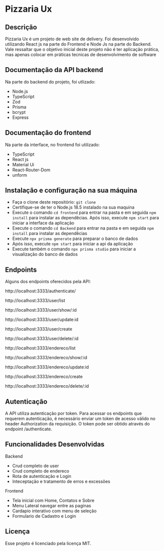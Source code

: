 # Pizzaria Ux

## Descrição 

Pizzaria Ux é um projeto de web site de delivery. Foi desenvolvido
utilizando React js na parte do Frontend e Node Js na parte do
Backend. Vale ressaltar que o objetivo inicial deste projeto não é ter 
aplicação prática, mas apenas colocar em práticas tecnicas de desenvolvimento
de software

## Documentação da API backend

Na parte do backend do projeto, foi utlizado:

- Node.js
- TypeScript
- Zod
- Prisma
- bcrypt
- Express

## Documentação do frontend
Na parte da interface, no frontend foi utilizado:

- TypeScript
- React js
- Material Ui
- React-Router-Dom
- unform

## Instalação e configuração na sua máquina

- Faça o clone deste repositório: `git clone`
- Certifique-se de ter o Node.js 18.5 instalado na sua maquina
- Execute o comando `cd frontend` para entrar na pasta e em seguida `npm install` 
para instalar as dependêcias. Após isso, execute `npm start` para iniciar a interface da aplicação
- Execute o comando `cd Backend` para entrar na pasta e em seguida `npm install` 
para instalar as dependêcias
- Execute `npx prisma generate` para preparar o banco de dados
- Após isso, execute `npm start` para iniciar a api da aplicação
- Execute também o comando `npx prisma studio` para iniciar a visualização do banco de dados

## Endpoints

Alguns dos endpoints oferecidos pela API:

http://localhost:3333/authenticate/


http://localhost:3333/user/list

http://localhost:3333/user/show/:id

http://localhost:3333/user/update:id

http://localhost:3333/user/create

http://localhost:3333/user/delete/:id


http://localhost:3333/endereco/list

http://localhost:3333/endereco/show/:id

http://localhost:3333/endereco/update:id

http://localhost:3333/endereco/create

http://localhost:3333/endereco/delete/:id

## Autenticação

A API utiliza autenticação por token. Para acessar os endpoints que requerem autenticação, é necessário enviar um token de acesso válido no header Authorization da requisição. O token pode ser obtido através do endpoint /authenticate.

## Funcionalidades Desenvolvidas
Backend
- Crud completo de user
- Crud completo de endereco
- Rota de autenticação e Login
- Inteceptação e tratamento de erros e excessões

Frontend
- Tela inicial com Home, Contatos e Sobre
- Menu Lateral navegar entre as paginas
- Cardapio interativo com menu de seleção
- Formulario de Cadastro e Login
  
## Licença

Esse projeto é licenciado pela licença MIT.
